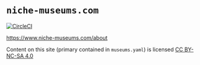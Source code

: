 # `niche-museums.com`

[![CircleCI](https://circleci.com/gh/simonw/museums.svg?style=svg)](https://circleci.com/gh/simonw/museums)

https://www.niche-museums.com/about

Content on this site (primary contained in `museums.yaml`) is licensed [CC BY-NC-SA 4.0](https://creativecommons.org/licenses/by-nc-sa/4.0/)
